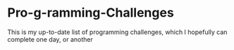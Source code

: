 # Pro-g-ramming-Challenges
This is my up-to-date list of programming challenges, which I hopefully can complete one day, or another
